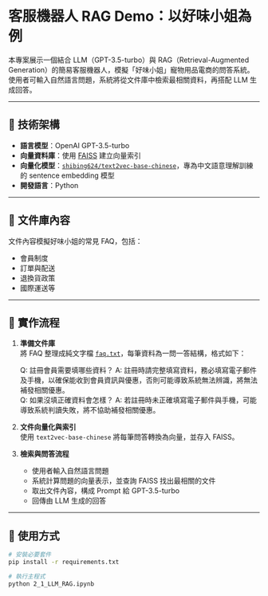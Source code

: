 # 客服機器人 RAG Demo：以好味小姐為例

本專案展示一個結合 LLM（GPT-3.5-turbo）與 RAG（Retrieval-Augmented Generation）的簡易客服機器人，模擬「好味小姐」寵物用品電商的問答系統。使用者可輸入自然語言問題，系統將從文件庫中檢索最相關資料，再搭配 LLM 生成回答。

---

## 🔧 技術架構

- **語言模型**：OpenAI GPT-3.5-turbo  
- **向量資料庫**：使用 [FAISS](https://github.com/facebookresearch/faiss) 建立向量索引  
- **向量化模型**：[`shibing624/text2vec-base-chinese`](https://huggingface.co/shibing624/text2vec-base-chinese)，專為中文語意理解訓練的 sentence embedding 模型  
- **開發語言**：Python

---

## 📁 文件庫內容

文件內容模擬好味小姐的常見 FAQ，包括：

- 會員制度  
- 訂單與配送  
- 退換貨政策  
- 國際運送等

---

## 🚀 實作流程

1. **準備文件庫**  
   將 FAQ 整理成純文字檔 [`faq.txt`](https://github.com/yhkung025/2-1playcode/blob/main/faq.txt)，每筆資料為一問一答結構，格式如下：
   
   Q: 註冊會員需要填哪些資料？ A: 註冊時請完整填寫資料，務必填寫電子郵件及手機，以確保能收到會員資訊與優惠，否則可能導致系統無法辨識，將無法補發相關優惠。\
   Q: 如果沒填正確資料會怎樣？ A: 若註冊時未正確填寫電子郵件與手機，可能導致系統判讀失敗，將不協助補發相關優惠。

3. **文件向量化與索引**  
   使用 `text2vec-base-chinese` 將每筆問答轉換為向量，並存入 FAISS。

4. **檢索與問答流程**  
   - 使用者輸入自然語言問題  
   - 系統計算問題的向量表示，並查詢 FAISS 找出最相關的文件  
   - 取出文件內容，構成 Prompt 給 GPT-3.5-turbo  
   - 回傳由 LLM 生成的回答

---

## 🧪 使用方式

```bash
# 安裝必要套件
pip install -r requirements.txt

# 執行主程式
python 2_1_LLM_RAG.ipynb
